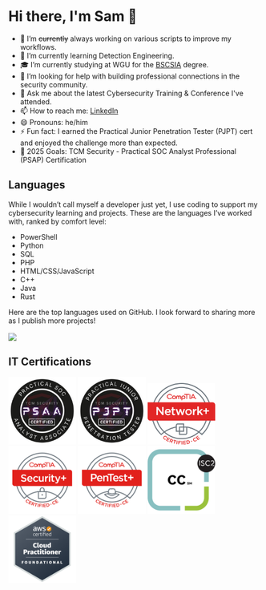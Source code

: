 # Hi there, I'm Sam 👋

- 🔭 I’m ~~currently~~ always working on various scripts to improve my workflows.
- 🌱 I’m currently learning Detection Engineering.
- 🎓 I’m currently studying at WGU for the [BSCSIA](https://www.wgu.edu/online-it-degrees/cybersecurity-information-assurance-bachelors-program.html) degree. 
- 🤔 I’m looking for help with building professional connections in the security community.
- 💬 Ask me about the latest Cybersecurity Training & Conference I've attended.
- 📫 How to reach me: [LinkedIn](https://www.linkedin.com/in/sseyller/)
- 😄 Pronouns: he/him
- ⚡ Fun fact: I earned the Practical Junior Penetration Tester (PJPT) cert and enjoyed the challenge more than expected.
- 🎯 2025 Goals: TCM Security - Practical SOC Analyst Professional (PSAP) Certification 

## Languages

While I wouldn’t call myself a developer just yet, I use coding to support my cybersecurity learning and projects. These are the languages I’ve worked with, ranked by comfort level:

- PowerShell
- Python
- SQL
- PHP
- HTML/CSS/JavaScript
- C++
- Java
- Rust

Here are the top languages used on GitHub. I look forward to sharing more as I publish more projects! 

<img align="center" src="https://github-readme-stats.vercel.app/api/top-langs/?username=samseyller&layout=compact&theme=buefy" /> 

## IT Certifications

<a href="https://certified.tcm-sec.com/de30e8ab-85eb-4a38-9c3b-b6af43318c17#acc.WQHGxglu"><img width="135" src="images/tcm-psaa-badge.png"></a>
<a href="https://certified.tcm-sec.com/0b2ea216-a689-4f16-be62-0d44d20d359e"><img width="135" src="images/tcm-pjpt-badge.png"></a>
<a href="https://www.credly.com/badges/5a689cd8-4a0a-4019-88b3-382bdb849468/public_url"><img width="135" src="images/NetworkPlus.png"></a>
<a href="https://www.credly.com/badges/1e9ca310-ccc2-4e72-8872-ff036ac9431c/public_url"><img width="135" src="images/SecurityPlus.webp"></a>
<a href="https://www.credly.com/badges/d568f6c5-9d2f-4391-9201-2a010485a4be/public_url"><img width="135" src="images/comptia-pentest-ce-certification.png"></a>
<a href="https://www.credly.com/badges/dc203be0-9bd5-436f-be5f-a9fa45da22b5/public_url"><img width="135" src="images/certified-in-cybersecurity-cc.png"></a>
<a href="https://www.credly.com/badges/4fa5e015-5c95-4c5b-bca4-3e1094c82e1c/public_url"><img width="135" src="images/aws-certified-cloud-practitioner.png"></a>

